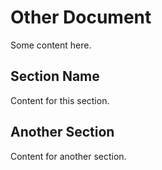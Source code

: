 # Other Document

Some content here.

## Section Name

Content for this section.

## Another Section

Content for another section.
